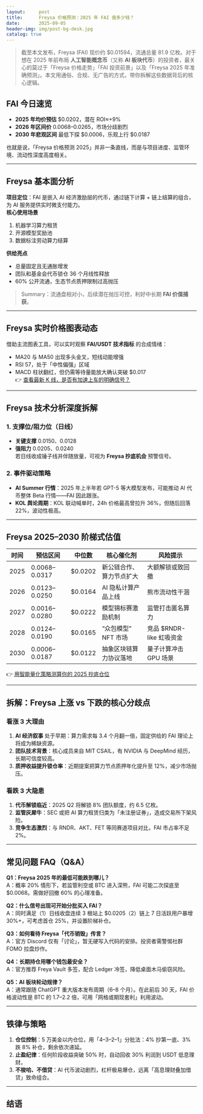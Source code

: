 ```yaml
---
layout:     post
title:      Freysa 价格预测：2025 年 FAI 值多少钱？
date:       2025-09-05
header-img: img/post-bg-desk.jpg
catalog: true
---
```


> 截至本文发布，Freysa (FAI) 现价约 $0.01594，流通总量 81.9 亿枚。对于想在 2025 年前布局 **人工智能概念币**（又称 **AI 板块代币**）的投资者，最关心的莫过于「Freysa 价格走势」「FAI 投资前景」以及「Freysa 2025 年准确预测」。本文用通俗、合规、无广告的方式，带你拆解这些数据背后的核心逻辑。

## FAI 今日速览

- **2025 年均价预估** $0.0202，潜在 ROI≈+9%  
- **2026 年区间价** $0.0068–$0.0265，市场分歧剧烈  
- **2030 年悲观区间** 最低下探 $0.0006，乐观上行 $0.0187

也就是说，「Freysa 价格预测 2025」并非一条直线，而是与项目进度、监管环境、流动性深度高度相关。

---

## Freysa 基本面分析

**项目定位**：FAI 是嵌入 AI 经济激励层的代币，通过链下计算 + 链上结算的组合，为 AI 服务提供实时微支付能力。  
**核心使用场景**  
1. 机器学习算力租赁  
2. 开源模型奖励池  
3. 数据标注劳动算力结算  

**供给亮点**  
- 总量固定且无通胀增发  
- 团队和基金会代币锁仓 36 个月线性释放  
- 60% 公开流通，生态节点质押限制过高抛压

> Summary：流通盘相对小，后续潜在抛压可控，利好中长期 **FAI 价值捕获**。

---

## Freysa 实时价格图表动态

借助主流图表工具，可以实时观察 **FAI/USDT 技术指标** 的合成情绪：  
- MA20 与 MA50 出现多头金叉，短线动能增强  
- RSI 57，处于「中性偏强」区域  
- MACD 柱状翻红，但仍需等待量能放大确认突破 $0.017  
👉 [查看最新 K 线，是否有加速上车的明确信号？](https://okxdog.com/)

---

## Freysa 技术分析深度拆解

### 1. 支撑位/阻力位（日线）

- **关键支撑** $0.0150、$0.0128  
- **强阻力** $0.0205、$0.0240  
若日线收成锤子线并伴随放量，可视为 **Freysa 抄底机会** 预警信号。

### 2. 事件驱动策略

- **AI Summer 行情**：2025 年上半年若 GPT-5 等大模型发布，可能推动 AI 代币整体 Beta 行情——FAI 因此跟涨。  
- **KOL 舆论周期**：KOL 联动喊单时，24h 价格最高曾拉升 36%，但随后回落 22%，波动性极高。

---

## Freysa 2025–2030 阶梯式估值

| 时间 | 预估区间 | 中位数 | 核心催化剂 | 风险提示 |
|---|---|---|---|---|
| 2025 | $0.0068–$0.0317 | $0.0202 | 新公链合作、算力节点扩大 | 大额解锁或致回撤 |
| 2026 | $0.0123–$0.0250 | $0.0164 | AI 隐私计算产品上线 | 熊市流动性干涸 |
| 2027 | $0.0016–$0.0280 | $0.0222 | 模型锦标赛激励机制 | 监管打击匿名算力 |
| 2028 | $0.0124–$0.0190 | $0.0165 | “众包模型” NFT 市场 | 竞品 $RNDR-like 虹吸资金 |
| 2030 | $0.0006–$0.0187 | $0.0122 | 抽象区块链算力协议落地 | 量子计算冲击 GPU 场景 |

👉 [用智能量化策略测算你的 2025 抄底仓位](https://okxdog.com/)

---

## 拆解：Freysa 上涨 vs 下跌的核心分歧点

### 看涨 3 大理由
1. **AI 经济叙事** 处于早期：算力需求每 3.4 个月翻一倍，固定供给的 FAI 理论上将成为稀缺资源。  
2. **团队技术背景**：核心成员来自 MIT CSAIL，有 NVIDIA 与 DeepMind 经历，长期可信度较高。  
3. **质押收益提升锁仓率**：近期提案把算力节点质押年化提升至 12%，减少市场抛压。

### 看跌 3 大隐患
1. **代币解锁临近**：2025 Q2 将解锁 8% 团队额度，约 6.5 亿枚。  
2. **监管灰犀牛**：SEC 或把 AI 算力租赁归类为「未注册证券」，造成交易所下架风险。  
3. **竞争生态激烈**：与 RNDR、AKT、FET 等同赛道项目对比，FAI 市占率不足 2%。

---

## 常见问题 FAQ（Q&A）

**Q1：Freysa 2025 年的最低可能跌到哪儿？**  
A：概率 20% 情形下，若监管利空或 BTC 进入深熊，FAI 可能二次探底至 $0.0068。需做好回撤 60% 的心理准备。

**Q2：什么信号出现可开始分批买入 FAI？**  
A：同时满足（1）日线收盘连续 3 根站上 $0.0205（2）链上 7 日活跃用户暴增 30%+，可考虑首仓 25%，并设置阶梯补仓。

**Q3：如何看待 Freysa「代币销毁」传言？**  
A：官方 Discord 仅有「讨论」，暂无硬写入代码的安排。投资者需警惕社群 FOMO 拉盘炒作。

**Q4：长期持仓用哪个钱包最安全？**  
A：官方推荐 Freya Vault 多签，配合 Ledger 冷签，降低桌面木马偷窃风险。

**Q5：AI 板块轮动规律？**  
A：通常跟随 ChatGPT 重大版本发布周期（6–8 个月）。在此前后 30 天，FAI 价格波动性是 BTC 的 1.7–2.2 倍，可用「网格或期现套利」利用波动。

---

## 铁律与策略

1. **仓位控制**：5 万美金以内仓位，用「4–3–2–1」分批法：4% 抄第一底、3% 跌 8% 补仓，剩余依次递延。  
2. **止盈纪律**：任何阶段收益突破 50% 时，自动回收 30% 利润到 USDT 低息理财。  
3. **不梭哈、不借贷**：AI 代币波动剧烈，杠杆极易爆仓，远离「高息理财叠加借贷」致命组合。

---

## 结语